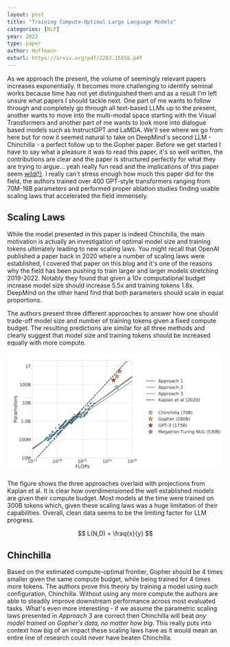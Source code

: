 ```yaml
---
layout: post
title: "Training Compute-Optimal Large Language Models"
categories: [NLP]
year: 2022
type: paper
author: Hoffmann
exturl: https://arxiv.org/pdf/2203.15556.pdf
---
```

As we approach the present, the volume of seemingly relevant papers increases exponentially. It becomes more challenging to identify seminal works because time has not yet distinguished them and as a result I'm left unsure what papers I should tackle next. One part of me wants to follow through and completely go through all text-based LLMs up to the present, another wants to move into the multi-modal space starting with the Visual Transformers and another part of me wants to look more into dialogue based models such as InstructGPT and LaMDA. We'll see where we go from here but for now it seemed natural to take on DeepMind's second LLM - Chinchilla - a perfect follow up to the Gopher paper. Before we get started I have to say what a pleasure it was to read this paper, it's so well written, the contributions are clear and the paper is structured perfectly for what they are trying to argue... yeah really fun read and the implications of this paper seem [wild(!)](https://www.lesswrong.com/posts/6Fpvch8RR29qLEWNH/chinchilla-s-wild-implications). I really can't stress enough how much this paper did for the field, the authors trained over 400 GPT-style transformers ranging from 70M-16B parameters and performed proper ablation studies finding usable scaling laws that accelerated the field immensely. 

## Scaling Laws
While the model presented in this paper is indeed Chinchilla, the main motivation is actually an investigation of optimal model size and training tokens ultimately leading to new scaling laws. You might recall that OpenAI published a paper back in 2020 where a number of scaling laws were established, I covered that paper on this blog and it's one of the reasons why the field has been pushing to train larger and larger models stretching 2019-2022. Notably they found that given a 10x computational budget increase model size should increase 5.5x and training tokens 1.8x. DeepMind on the other hand find that both parameters should scale in equal proportions. 

The authors present three different approaches to answer how one should trade-off model size and number of training tokens given a fixed compute budget. The resulting predictions are similar for all three methods and clearly suggest that model size and training tokens should be increased equally with more compute.

![](/images/scalinglaws.png)

The figure shows the three approaches overlaid with projections from Kaplan et al. It is clear how overdimensioned the well established models are given their compute budget. Most models at the time were trained on 300B tokens which, given these scaling laws was a huge limitation of their capabilities. Overall, clean data seems to be the limiting factor for LLM progress. 

$$
L(N,D) = \fraq{x}{y}
$$

## Chinchilla
Based on the estimated compute-optimal frontier, Gopher should be 4 times smaller given the same compute budget, while being trained for 4 times more tokens. The authors prove this theory by training a model using such configuration, Chinchilla. Without using any more compute the authors are able to steadily improve downstream performance across most evaluated tasks. What's even more interesting - if we assume the parametric scaling laws presented in *Approach 3* are correct then Chinchilla will beat *any model trained on Gopher's data, no matter how big*. This really puts into context how big of an impact these scaling laws have as it would mean an entire line of research could never have beaten Chinchilla. 

